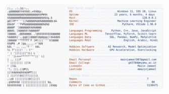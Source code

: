 <picture>
  <source srcset="https://raw.githubusercontent.com/mmazinjameel/mmazinjameel/main/dark_mode.svg?v=1746764052" media="(prefers-color-scheme: dark)">
  <img src="https://raw.githubusercontent.com/mmazinjameel/mmazinjameel/main/light_mode.svg?v=1746764052">
</picture>
